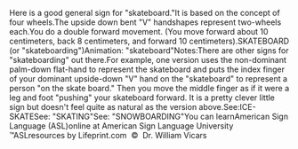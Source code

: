 Here is a good general sign for "skateboard."It is based on the concept of four wheels.The upside down bent "V" handshapes represent two-wheels each.You do a double forward movement. (You move forward about 10 
			centimeters, back 8 centimeters, and forward 10 centimeters).SKATEBOARD (or "skateboarding")Animation: "skateboard"Notes:There are other signs for "skateboarding" out there.For example, one version uses the non-dominant palm-down flat-hand 
			to represent the skateboard and puts the index finger of your 
			dominant upside-down "V" hand on the "skateboard" to represent a 
			person "on the skate board." Then you move the middle finger as if 
			it were a leg and foot "pushing" your skateboard forward. It is a 
			pretty clever little sign but doesn't feel quite as natural as the 
			version above.See:ICE-SKATESee: "SKATING"See: "SNOWBOARDING"You can learnAmerican Sign Language (ASL)online at American Sign Language University ™ASLresources by Lifeprint.com  ©  Dr. William Vicars